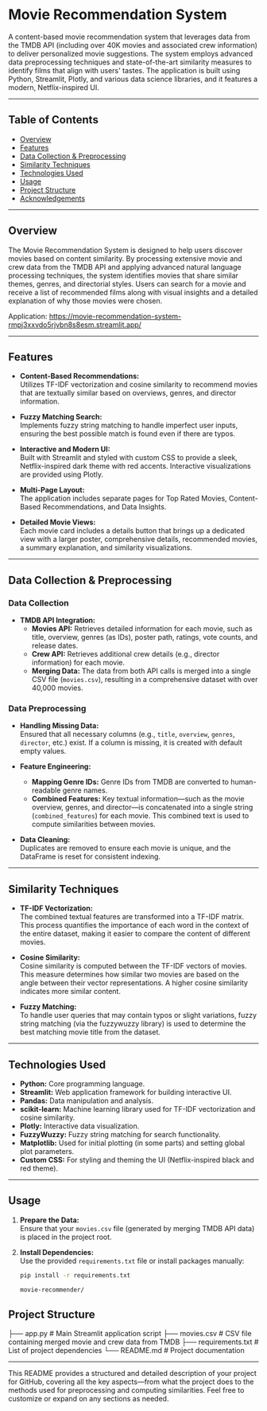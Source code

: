 # Movie Recommendation System

A content-based movie recommendation system that leverages data from the TMDB API (including over 40K movies and associated crew information) to deliver personalized movie suggestions. The system employs advanced data preprocessing techniques and state-of-the-art similarity measures to identify films that align with users' tastes. The application is built using Python, Streamlit, Plotly, and various data science libraries, and it features a modern, Netflix-inspired UI.

---

## Table of Contents

- [Overview](#overview)
- [Features](#features)
- [Data Collection & Preprocessing](#data-collection--preprocessing)
- [Similarity Techniques](#similarity-techniques)
- [Technologies Used](#technologies-used)
- [Usage](#usage)
- [Project Structure](#project-structure)
- [Acknowledgements](#acknowledgements)

---

## Overview

The Movie Recommendation System is designed to help users discover movies based on content similarity. By processing extensive movie and crew data from the TMDB API and applying advanced natural language processing techniques, the system identifies movies that share similar themes, genres, and directorial styles. Users can search for a movie and receive a list of recommended films along with visual insights and a detailed explanation of why those movies were chosen.

Application: https://movie-recommendation-system-rmpj3xxvdo5rjvbn8s8esm.streamlit.app/

---

## Features

- **Content-Based Recommendations:**  
  Utilizes TF-IDF vectorization and cosine similarity to recommend movies that are textually similar based on overviews, genres, and director information.

- **Fuzzy Matching Search:**  
  Implements fuzzy string matching to handle imperfect user inputs, ensuring the best possible match is found even if there are typos.

- **Interactive and Modern UI:**  
  Built with Streamlit and styled with custom CSS to provide a sleek, Netflix-inspired dark theme with red accents. Interactive visualizations are provided using Plotly.

- **Multi-Page Layout:**  
  The application includes separate pages for Top Rated Movies, Content-Based Recommendations, and Data Insights.

- **Detailed Movie Views:**  
  Each movie card includes a details button that brings up a dedicated view with a larger poster, comprehensive details, recommended movies, a summary explanation, and similarity visualizations.

---

## Data Collection & Preprocessing

### Data Collection

- **TMDB API Integration:**  
  - **Movies API:** Retrieves detailed information for each movie, such as title, overview, genres (as IDs), poster path, ratings, vote counts, and release dates.
  - **Crew API:** Retrieves additional crew details (e.g., director information) for each movie.
  - **Merging Data:** The data from both API calls is merged into a single CSV file (`movies.csv`), resulting in a comprehensive dataset with over 40,000 movies.

### Data Preprocessing

- **Handling Missing Data:**  
  Ensured that all necessary columns (e.g., `title`, `overview`, `genres`, `director`, etc.) exist. If a column is missing, it is created with default empty values.

- **Feature Engineering:**  
  - **Mapping Genre IDs:** Genre IDs from TMDB are converted to human-readable genre names.
  - **Combined Features:** Key textual information—such as the movie overview, genres, and director—is concatenated into a single string (`combined_features`) for each movie. This combined text is used to compute similarities between movies.

- **Data Cleaning:**  
  Duplicates are removed to ensure each movie is unique, and the DataFrame is reset for consistent indexing.

---

## Similarity Techniques

- **TF-IDF Vectorization:**  
  The combined textual features are transformed into a TF-IDF matrix. This process quantifies the importance of each word in the context of the entire dataset, making it easier to compare the content of different movies.

- **Cosine Similarity:**  
  Cosine similarity is computed between the TF-IDF vectors of movies. This measure determines how similar two movies are based on the angle between their vector representations. A higher cosine similarity indicates more similar content.

- **Fuzzy Matching:**  
  To handle user queries that may contain typos or slight variations, fuzzy string matching (via the fuzzywuzzy library) is used to determine the best matching movie title from the dataset.

---

## Technologies Used

- **Python:** Core programming language.
- **Streamlit:** Web application framework for building interactive UI.
- **Pandas:** Data manipulation and analysis.
- **scikit-learn:** Machine learning library used for TF-IDF vectorization and cosine similarity.
- **Plotly:** Interactive data visualization.
- **FuzzyWuzzy:** Fuzzy string matching for search functionality.
- **Matplotlib:** Used for initial plotting (in some parts) and setting global plot parameters.
- **Custom CSS:** For styling and theming the UI (Netflix-inspired black and red theme).

---

## Usage

1. **Prepare the Data:**  
   Ensure that your `movies.csv` file (generated by merging TMDB API data) is placed in the project root.

2. **Install Dependencies:**  
   Use the provided `requirements.txt` file or install packages manually:
   ```bash
   pip install -r requirements.txt

   movie-recommender/
## Project Structure
├── app.py # Main Streamlit application script
├── movies.csv # CSV file containing merged movie and crew data from TMDB
├── requirements.txt # List of project dependencies
└── README.md # Project documentation



---

This README provides a structured and detailed description of your project for GitHub, covering all the key aspects—from what the project does to the methods used for preprocessing and computing similarities. Feel free to customize or expand on any sections as needed.

